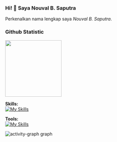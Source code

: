 ### Hi! 👋 Saya Nouval B. Saputra 

Perkenalkan nama lengkap saya *Nouval B. Saputra*.

### Github Statistic
<p align="left">
<a href="https://github.com/novalbahri17">
  <img height="180em" src="https://github-readme-stats-eight-theta.vercel.app/api?username=novalbahri17&show_icons=true&theme=algolia&include_all_commits=true&count_private=true"/>
</a>
</p>

**Skills:**<br>
[![My Skills](https://skillicons.dev/icons?i=cpp,py,java,javascript,typescript,vue,react,flutter,laravel,tailwind,dart&theme=dark)](https://skillicons.dev)

**Tools:**<br>
[![My Skills](https://skillicons.dev/icons?i=androidstudio,visualstudio,vscode,powershell,github,gitlab,figma&theme=dark)](https://skillicons.dev)

<img src="https://github-readme-activity-graph.vercel.app/graph?username=novalbahri17&radius=16&theme=react&area=true&order=5" height="auto" alt="activity-graph graph"/>
